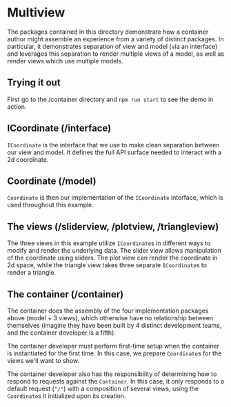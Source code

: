 # Multiview

The packages contained in this directory demonstrate how a container author might assemble an experience from a variety of distinct packages.  In particular, it demonstrates separation of view and model (via an interface) and leverages this separation to render multiple views of a model, as well as render views which use multiple models.

## Trying it out

First go to the /container directory and `npm run start` to see the demo in action.

## ICoordinate (/interface)

`ICoordinate` is the interface that we use to make clean separation between our view and model.  It defines the full API surface needed to interact with a 2d coordinate.

## Coordinate (/model)

`Coordinate` is then our implementation of the `ICoordinate` interface, which is used throughout this example.

## The views (/sliderview, /plotview, /triangleview)

The three views in this example utilize `ICoordinate`s in different ways to modify and render the underlying data.  The slider view allows manipulation of the coordinate using sliders.  The plot view can render the coordinate in 2d space, while the triangle view takes three separate `ICoordinate`s to render a triangle.

## The container (/container)

The container does the assembly of the four implementation packages above (model + 3 views), which otherwise have no relationship between themselves (imagine they have been built by 4 distinct development teams, and the container developer is a fifth).

The container developer must perform first-time setup when the container is instantiated for the first time.  In this case, we prepare `Coordinate`s for the views we'll want to show.

The container developer also has the responsibility of determining how to respond to requests against the `Container`.  In this case, it only responds to a default request (`"/"`) with a composition of several views, using the `Coordinate`s it initialized upon its creation.
